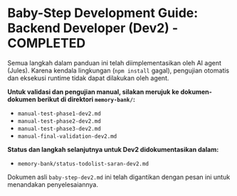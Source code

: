 # Baby-Step Development Guide: Backend Developer (Dev2) - COMPLETED

Semua langkah dalam panduan ini telah diimplementasikan oleh AI agent (Jules).
Karena kendala lingkungan (`npm install` gagal), pengujian otomatis dan eksekusi runtime tidak dapat dilakukan oleh agent.

**Untuk validasi dan pengujian manual, silakan merujuk ke dokumen-dokumen berikut di direktori `memory-bank/`:**
*   `manual-test-phase1-dev2.md`
*   `manual-test-phase2-dev2.md`
*   `manual-test-phase3-dev2.md`
*   `manual-final-validation-dev2.md`

**Status dan langkah selanjutnya untuk Dev2 didokumentasikan dalam:**
*   `memory-bank/status-todolist-saran-dev2.md`

Dokumen asli `baby-step-dev2.md` ini telah digantikan dengan pesan ini untuk menandakan penyelesaiannya.
